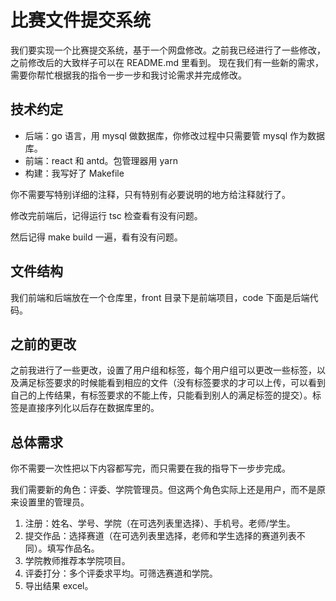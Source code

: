 # 比赛文件提交系统

我们要实现一个比赛提交系统，基于一个网盘修改。之前我已经进行了一些修改，之前修改后的大致样子可以在 README.md 里看到。
现在我们有一些新的需求，需要你帮忙根据我的指令一步一步和我讨论需求并完成修改。

## 技术约定

- 后端：go 语言，用 mysql 做数据库，你修改过程中只需要管 mysql 作为数据库。
- 前端：react 和 antd。包管理器用 yarn
- 构建：我写好了 Makefile

你不需要写特别详细的注释，只有特别有必要说明的地方给注释就行了。

修改完前端后，记得运行 tsc 检查看有没有问题。

然后记得 make build 一遍，看有没有问题。

## 文件结构

我们前端和后端放在一个仓库里，front 目录下是前端项目，code 下面是后端代码。

## 之前的更改

之前我进行了一些更改，设置了用户组和标签，每个用户组可以更改一些标签，以及满足标签要求的时候能看到相应的文件（没有标签要求的才可以上传，可以看到自己的上传结果，有标签要求的不能上传，只能看到别人的满足标签的提交）。标签是直接序列化以后存在数据库里的。

## 总体需求

你不需要一次性把以下内容都写完，而只需要在我的指导下一步步完成。

我们需要新的角色：评委、学院管理员。但这两个角色实际上还是用户，而不是原来设置里的管理员。

1. 注册：姓名、学号、学院（在可选列表里选择）、手机号。老师/学生。
2. 提交作品：选择赛道（在可选列表里选择，老师和学生选择的赛道列表不同）。填写作品名。
3. 学院教师推荐本学院项目。
4. 评委打分：多个评委求平均。可筛选赛道和学院。
5. 导出结果 excel。
